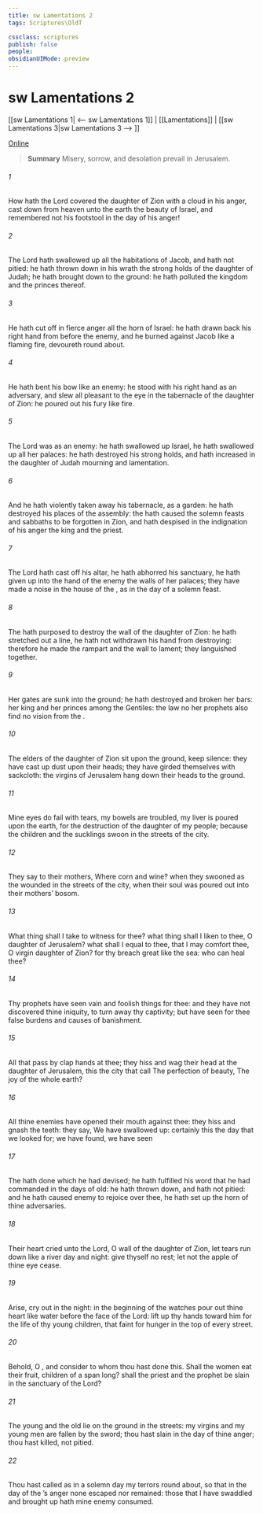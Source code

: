```yaml
---
title: sw Lamentations 2
tags: Scriptures\OldT

cssclass: scriptures
publish: false
people:
obsidianUIMode: preview
---
```


# sw Lamentations 2
[[sw Lamentations 1| <-- sw Lamentations 1]] | [[Lamentations]] | [[sw Lamentations 3|sw Lamentations 3 --> ]]

[Online](https://churchofjesuschrist.org/study/scriptures/ot/lam/2?lang=eng)

> __Summary__
Misery, sorrow, and desolation prevail in Jerusalem.

###### 1 
How hath the Lord covered the daughter of Zion with a cloud in his anger,  cast down from heaven unto the earth the beauty of Israel, and remembered not his footstool in the day of his anger!

###### 2 
The Lord hath swallowed up all the habitations of Jacob, and hath not pitied: he hath thrown down in his wrath the strong holds of the daughter of Judah; he hath brought  down to the ground: he hath polluted the kingdom and the princes thereof.

###### 3 
He hath cut off in  fierce anger all the horn of Israel: he hath drawn back his right hand from before the enemy, and he burned against Jacob like a flaming fire,  devoureth round about.

###### 4 
He hath bent his bow like an enemy: he stood with his right hand as an adversary, and slew all  pleasant to the eye in the tabernacle of the daughter of Zion: he poured out his fury like fire.

###### 5 
The Lord was as an enemy: he hath swallowed up Israel, he hath swallowed up all her palaces: he hath destroyed his strong holds, and hath increased in the daughter of Judah mourning and lamentation.

###### 6 
And he hath violently taken away his tabernacle, as  a garden: he hath destroyed his places of the assembly: the  hath caused the solemn feasts and sabbaths to be forgotten in Zion, and hath despised in the indignation of his anger the king and the priest.

###### 7 
The Lord hath cast off his altar, he hath abhorred his sanctuary, he hath given up into the hand of the enemy the walls of her palaces; they have made a noise in the house of the , as in the day of a solemn feast.

###### 8 
The  hath purposed to destroy the wall of the daughter of Zion: he hath stretched out a line, he hath not withdrawn his hand from destroying: therefore he made the rampart and the wall to lament; they languished together.

###### 9 
Her gates are sunk into the ground; he hath destroyed and broken her bars: her king and her princes  among the Gentiles: the law  no  her prophets also find no vision from the .

###### 10 
The elders of the daughter of Zion sit upon the ground,  keep silence: they have cast up dust upon their heads; they have girded themselves with sackcloth: the virgins of Jerusalem hang down their heads to the ground.

###### 11 
Mine eyes do fail with tears, my bowels are troubled, my liver is poured upon the earth, for the destruction of the daughter of my people; because the children and the sucklings swoon in the streets of the city.

###### 12 
They say to their mothers, Where  corn and wine? when they swooned as the wounded in the streets of the city, when their soul was poured out into their mothers’ bosom.

###### 13 
What thing shall I take to witness for thee? what thing shall I liken to thee, O daughter of Jerusalem? what shall I equal to thee, that I may comfort thee, O virgin daughter of Zion? for thy breach  great like the sea: who can heal thee?

###### 14 
Thy prophets have seen vain and foolish things for thee: and they have not discovered thine iniquity, to turn away thy captivity; but have seen for thee false burdens and causes of banishment.

###### 15 
All that pass by clap  hands at thee; they hiss and wag their head at the daughter of Jerusalem,  this the city that  call The perfection of beauty, The joy of the whole earth?

###### 16 
All thine enemies have opened their mouth against thee: they hiss and gnash the teeth: they say, We have swallowed  up: certainly this  the day that we looked for; we have found, we have seen 

###### 17 
The  hath done  which he had devised; he hath fulfilled his word that he had commanded in the days of old: he hath thrown down, and hath not pitied: and he hath caused  enemy to rejoice over thee, he hath set up the horn of thine adversaries.

###### 18 
Their heart cried unto the Lord, O wall of the daughter of Zion, let tears run down like a river day and night: give thyself no rest; let not the apple of thine eye cease.

###### 19 
Arise, cry out in the night: in the beginning of the watches pour out thine heart like water before the face of the Lord: lift up thy hands toward him for the life of thy young children, that faint for hunger in the top of every street.

###### 20 
Behold, O , and consider to whom thou hast done this. Shall the women eat their fruit,  children of a span long? shall the priest and the prophet be slain in the sanctuary of the Lord?

###### 21 
The young and the old lie on the ground in the streets: my virgins and my young men are fallen by the sword; thou hast slain  in the day of thine anger; thou hast killed,  not pitied.

###### 22 
Thou hast called as in a solemn day my terrors round about, so that in the day of the ’s anger none escaped nor remained: those that I have swaddled and brought up hath mine enemy consumed.

